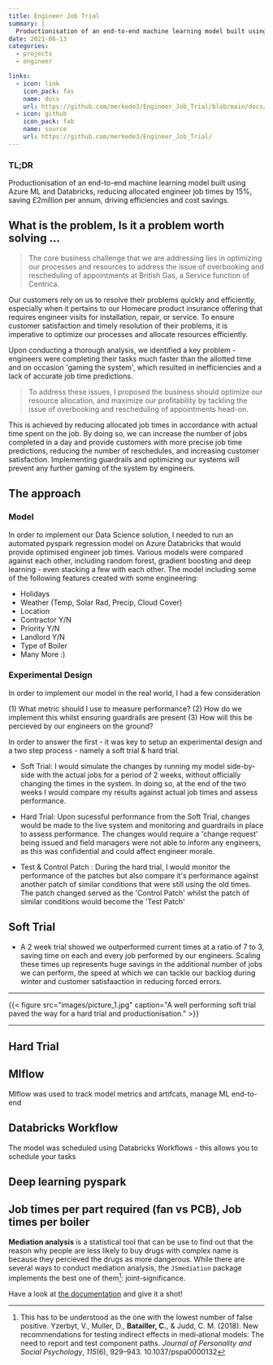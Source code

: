 ```yaml
---
title: Engineer Job Trial
summary: |
  Productionisation of an end-to-end machine learning model built using Azure ML and Databricks, reducing allocated engineer job times by 15%, saving £2million per annum, driving efficiencies and cost savings. 
date: 2021-06-13
categories:
  - projects
  - engineer

links:
  - icon: link
    icon_pack: fas
    name: docs
    url: https://github.com/merkede3/Engineer_Job_Trial/blob/main/docs/project_plan.md
  - icon: github
    icon_pack: fab
    name: source
    url: https://github.com/merkede3/Engineer_Job_Trial/
---
```


### TL;DR

Productionisation of an end-to-end machine learning model built using Azure ML and Databricks, reducing allocated engineer job times by 15%, saving £2million per annum, driving efficiencies and cost savings.


## What is the problem, Is it a problem worth solving ...

> The core business challenge that we are addressing lies in optimizing our processes and resources to address the issue of overbooking and rescheduling of appointments at British Gas, a Service function of Centrica. 

Our customers rely on us to resolve their problems quickly and efficiently, especially when it pertains to our Homecare product insurance offering that requires engineer visits for installation, repair, or service. To ensure customer satisfaction and timely resolution of their problems, it is imperative to optimize our processes and allocate resources efficiently.

Upon conducting a thorough analysis, we identified a key problem - engineers were completing their tasks much faster than the allotted time and on occasion 'gaming the system', which resulted in inefficiencies and a lack of accurate job time predictions.

> To address these issues, I proposed the business should optimize our resource allocation, and maximize our profitability by tackling the issue of overbooking and rescheduling of appointments head-on. 

This is achieved by reducing allocated job times in accordance with actual time spent on the job. By doing so, we can increase the number of jobs completed in a day and provide customers with more precise job time predictions, reducing the number of reschedules, and increasing customer satisfaction. Implementing guardrails and optimizing our systems will prevent any further gaming of the system by engineers.

## The approach 

### Model

In order to implement our Data Science solution, I needed to run an automated pyspark regression model on Azure Databricks that would provide optimised engineer job times. Various models were compared against each other, including random forest, gradient boosting and deep learning - even stacking a few with each other. The model including some of the following features created with some engineering:

- Holidays
- Weather (Temp, Solar Rad, Precip, Cloud Cover)
- Location
- Contractor Y/N
- Priority Y/N
- Landlord Y/N
- Type of Boiler
- Many More :)

### Experimental Design

In order to implement our model in the real world, I had a few consideration

(1) What metric should I use to measure performance?
(2) How do we implement this whilst ensuring guardrails are present
(3) How will this be percieved by our engineers on the ground?

In order to answer the first - it was key to setup an experimental design and a two step process - namely a soft trial & hard trial.

 - Soft Trial: I would simulate the changes by running my model side-by-side with the actual jobs for a period of 2 weeks, without officially changing the times in the system. In doing so, at the end of the two weeks I would compare my results against actual job times and assess performance.
 
 - Hard Trial: Upon sucessful performance from the Soft Trial, changes would be made to the live system and monitoring and guardrails in place to assess performance. The changes would require a 'change request' being issued and field managers were not able to inform any engineers, as this was confidential and could affect engineer morale.

- Test & Control Patch : During the hard trial, I would monitor the performance of the patches but also compare it's performance against another patch of similar conditions that were still using the old times. The patch changed served as the 'Control Patch' whilst the patch of similar conditions would become the 'Test Patch'

## Soft Trial

- A 2 week trial showed we outperformed current times at a ratio of 7 to 3, saving time on each and every job performed by our engineers. Scaling these times up represents huge savings in the additional number of jobs we can perform, the speed at which we can tackle our backlog during winter and customer satisfaaction in reducing forced errors.


------------------------------------------------------------------------

{{< figure src="images/picture_1.jpg" caption="A well performing soft trial paved the way for a hard trial and productionisation." >}}

------------------------------------------------------------------------

## Hard Trial


## Mlflow

Mlflow was used to track model metrics and artifcats, manage ML end-to-end 

## Databricks Workflow

The model was scheduled using Databricks Workflows - this allows you to schedule your tasks


## Deep learning pyspark


## Job times per part required (fan vs PCB), Job times per boiler


**Mediation analysis** is a statistical tool that can be use to find out that 
the reason why people are less likely to buy drugs with complex name is because 
they percieved the drugs as more dangerous. While there are several ways to
conduct mediation analysis, the `JSmediation` package implements the best one
of them[^3]: joint-significance.

Have a look at [the documentation](https://jsmediation.cedricbatailler.me/) and 
give it a shot!

[^1]: Yeah. It happens.

[^2]: Dohle, S., & Siegrist, M. (2014). Fluency of pharmaceutical drug names predicts perceived hazardousness, assumed side effects and willingness to buy. _Journal of Health Psychology_, _19_(10), 1241-1249. doi: 10.1177/1359105313488974

[^3]: This has to be understood as the one with the lowest number of false positive. Yzerbyt, V., Muller, D., **Batailler, C.**, & Judd, C. M. (2018). New recommendations for testing indirect effects in medi‑ational models: The need to report and test component paths. _Journal of Personality and Social Psychology_, _115_(6), 929–943. 10.1037/pspa0000132
